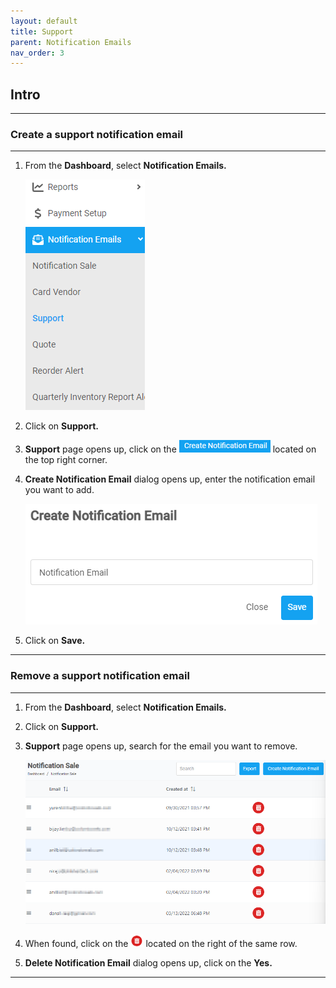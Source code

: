 ```yaml
---
layout: default
title: Support
parent: Notification Emails
nav_order: 3
---
```


## Intro

---

### Create a support notification email

---

1. From the **Dashboard**, select **Notification Emails.**

   ![notification_dashboard](../../images/support/support_dashboard.png)

2. Click on **Support.**
3. **Support** page opens up, click on the ![create_notification_email](../../images/buttons/createnotificationemail.png) located on the top right corner.
4. **Create Notification Email** dialog opens up, enter the notification email you want to add.

   ![create_notification_email](../../images/support/creatnotificationemail.png)

5. Click on **Save.**

---

### Remove a support notification email

---

1. From the **Dashboard**, select **Notification Emails.**
2. Click on **Support.**
3. **Support** page opens up, search for the email you want to remove.

   ![notification_email_page](../../images/notificationemails/notification_email_page.png)

4. When found, click on the ![delete_button](../../images/buttons/delete_2.png) located on the right of the same row.

5. **Delete Notification Email** dialog opens up, click on the **Yes.**

---
